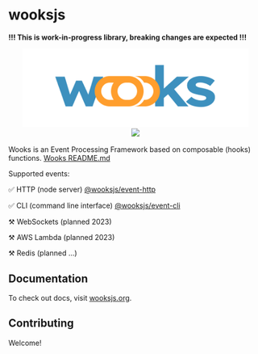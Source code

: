 # wooksjs

**!!! This is work-in-progress library, breaking changes are expected !!!**

<p align="center">
<img src="wooks-logo.png" width="450px"><br>
<a  href="https://github.com/wooksjs/wooksjs/blob/main/LICENSE">
    <img src="https://img.shields.io/badge/License-MIT-green?style=for-the-badge" />
</a>
</p>

Wooks is an Event Processing Framework based on composable (hooks) functions.
[Wooks README.md](https://github.com/wooksjs/wooksjs/blob/main/packages/wooks/README.md)

Supported events:

✅ HTTP (node server) [@wooksjs/event-http](https://github.com/wooksjs/wooksjs/tree/main/packages/event-http)

✅ CLI (command line interface) [@wooksjs/event-cli](https://github.com/wooksjs/wooksjs/tree/main/packages/event-cli)

⚒️ WebSockets (planned 2023)

⚒️ AWS Lambda (planned 2023)

⚒️ Redis (planned ...)

## Documentation

To check out docs, visit [wooksjs.org](https://wooksjs.org/).

## Contributing

Welcome!
